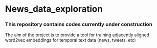# News_data_exploration
### This repository contains codes currently under construction
The aim of the project is to provide a tool for training adjacently aligned word2vec embeddings for temporal text data (news, tweets, etc)


